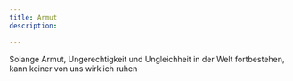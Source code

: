 ```yaml
---
title: Armut
description: 

---
```


Solange Armut, Ungerechtigkeit und Ungleichheit in der Welt fortbestehen, kann keiner von uns wirklich ruhen